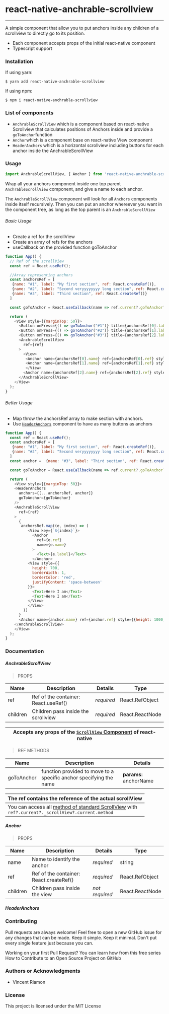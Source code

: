 
# react-native-anchrable-scrollview
* * *

A simple component that allow you to put anchors inside any children of a scrollview to directly go to its position.
* Each component accepts props of the initial react-native component
* Typescript support

### Installation

If using yarn:

```shell 
$ yarn add react-native-anchrable-scrollview
```
If using npm:

```shell 
$ npm i react-native-anchrable-scrollview
```

### List of components

* `AnchrableScrollView` which is a component based on react-native Scrollview that calculates positions of Anchors inside and provide a `goToAnchor`function
* `Anchor`which is a component base on react-native View component
* `HeaderAnchors` which is a horizontal scrollview including buttons for each anchor inside the AnchrableScrollView

### Usage

``` javascript
import AnchrableScrollView, { Anchor } from 'react-native-anchrable-scrollview'
```

Wrap all your anchors component inside one top parent `AnchrableScrollView` component, and give a name to each anchor.

The `AnchrableScrollView` component will look for all `Anchors` components inside itself recursively. 
Then you can put an anchor whereever you want in the component tree, as long as the top parent is an `AnchrableScrollView`

###### Basic Usage
* Create a ref for the scrollView
* Create an array of refs for the anchors
* useCallback on the provided function goToAnchor

``` js
function App() {
  // Ref of the scrollView
  const ref = React.useRef();

  //Array representing anchors
  const anchorsRef = [
   {name: "#1", label: "My first section", ref: React.createRef()},
   {name: "#2", label: "Second veryyyyyyyy long section", ref: React.createRef()},
   {name: "#3", label: "Third section", ref: React.createRef()}
  ]

  const goToAnchor = React.useCallback(name => ref.current?.goToAnchor?.(name), [ref?.current])

  return (
    <View style={{marginTop: 50}}>
      <Button onPress={() => goToAnchor("#1")} title={anchorsRef[0].label}/>
      <Button onPress={() => goToAnchor("#2")} title={anchorsRef[1].label}/>
      <Button onPress={() => goToAnchor("#3")} title={anchorsRef[2].label}/>
      <AnchrableScrollView
        ref={ref}
      >
        <View>
         <Anchor name={anchorsRef[0].name} ref={anchorsRef[0].ref} style={{height: 1000, borderWidth: 1, borderColor: 'green'}}/>
         <Anchor name={anchorsRef[1].name} ref={anchorsRef[1].ref} style={{height: 1000, borderWidth: 1, borderColor: 'green'}}/>
         </View>
        <Anchor name={anchorsRef[2].name} ref={anchorsRef[2].ref} style={{height: 1000, borderWidth: 1, borderColor: 'green'}}/>
      </AnchrableScrollView>
    </View>
  );
}
```

###### Better Usage

* Map throw the anchorsRef array to make section with anchors.
* Use [`HeaderAnchors`](#HeaderAnchors) component to have as many buttons as anchors

``` javascript
function App() {
  const ref = React.useRef();
  const anchorsRef = [
   {name: "#1", label: "My first section", ref: React.createRef()},
   {name: "#2", label: "Second veryyyyyyyy long section", ref: React.createRef()}
  ]
  const anchor =  {name: "#3", label: "Third section", ref: React.createRef()}

  const goToAnchor = React.useCallback(name => ref.current?.goToAnchor?.(name), [ref?.current])

  return (
    <View style={{marginTop: 50}}>
    <HeaderAnchors 
      anchors={[...anchorsRef, anchor]}
      goToAnchor={goToAnchor}
    />
    <AnchrableScrollView
      ref={ref}
    >
      {
       anchorsRef.map((e, index) => (
          <View key={`${index}`}>
            <Anchor 
              ref={e.ref}
              name={e.name}
            >
              <Text>{e.label}</Text>
            </Anchor>
          <View style={{
            height: 700,
            borderWidth: 1,
            borderColor: 'red',
            justifyContent: 'space-between'
          }}>
            <Text>Here I am</Text>
            <Text>Here I am</Text>
          </View>
          </View>
        ))
      }
      <Anchor name={anchor.name} ref={anchor.ref} style={{height: 1000, borderWidth: 1, borderColor: 'green'}}/>
    </AnchrableScrollView>
    </View>
  );
}
```

<!-- ### Demo -> Show me what you got

[Link to your awesome Demo](#) 

[Another Link to your awesome Demo](#) -->


### Documentation

##### AnchrableScrollView

> PROPS

| Name | Description | Details | Type |
|------|-------------|---------|------|
| ref  | Ref of the container: React.useRef() | *required* | React.RefObject<ScrollView> |
| children | Children pass inside the scrollview | *required* | React.ReactNode |

| Accepts any props of the [`ScrollView` Component](https://reactnative.dev/docs/scrollview#props) of react-native| 
|---|

> REF METHODS

| Name | Description | Details |
|------|-------------|---------|
| goToAnchor  | function provided to move to a specific anchor specifying the name | **params:** anchorName |

| The ref contains the reference of the actual scrollView |
|---|
| You can access all [method of standard ScrollView](https://reactnative.dev/docs/scrollview#methods) with <br> `ref?.current?._scrollView?.current.method`|

##### Anchor

> PROPS

| Name | Description | Details | Type |
|------|-------------|---------|------|
| name | Name to identify the anchor | *required* | string |
| ref  | Ref of the container: React.createRef() | *required* | React.RefObject<View> |
| children | Children pass inside the view | *not required* | React.ReactNode |


##### HeaderAnchors

### Contributing

Pull requests are always welcome! Feel free to open a new GitHub issue for any changes that can be made.
Keep it simple. Keep it minimal. Don't put every single feature just because you can.

Working on your first Pull Request? You can learn how from this free series How to Contribute to an Open Source Project on GitHub

### Authors or Acknowledgments

*   Vincent Riamon

### License

This project is licensed under the MIT License